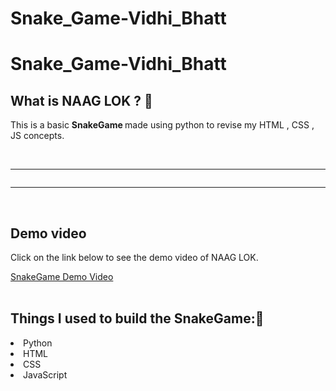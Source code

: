 # Snake_Game-Vidhi_Bhatt
# Snake_Game-Vidhi_Bhatt
<h2> What is NAAG LOK ? 🐍</h2>
<p> This is a  basic <strong> SnakeGame </strong> made using python to revise my HTML , CSS , JS concepts.</p>
<br>
<hr>
<img src = "" ></a>
<hr>
<br>
<h2>Demo video</h2>
<p>Click on the link below to see the demo video of NAAG LOK.</p>
<a href=""> SnakeGame Demo Video</a>
<br><br>
<h2><b>Things I used to build the SnakeGame:🧐</b></h2>
<li> Python
<li> HTML
<li> CSS
<li> JavaScript
  
